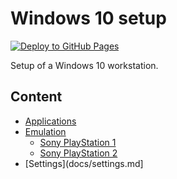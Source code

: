 # Windows 10 setup

[![Deploy to GitHub Pages](https://github.com/devpro/windows10-setup/actions/workflows/pages.yml/badge.svg)](https://github.com/devpro/windows10-setup/actions/workflows/pages.yml)

Setup of a Windows 10 workstation.

## Content

* [Applications](docs/applications.md)
* [Emulation](docs/emulation.md)
  * [Sony PlayStation 1](docs/ps1-emulation.md)
  * [Sony PlayStation 2](docs/ps2-emulation.md)
* [Settings](docs/settings.md]
